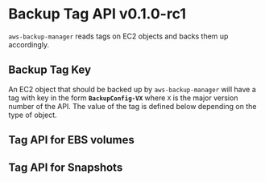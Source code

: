 # Backup Tag API v0.1.0-rc1

`aws-backup-manager` reads tags on EC2 objects and backs them up accordingly. 

## Backup Tag Key

An EC2 object that should be backed up by `aws-backup-manager` will have a tag with key in the form **`BackupConfig-VX`** where `X` is the major version number of the API. The value of the tag is defined below depending on the type of object. 

## Tag API for EBS volumes

## Tag API for Snapshots
